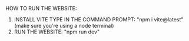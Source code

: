 HOW TO RUN THE WEBSITE:

1. INSTALL VITE
   TYPE IN THE COMMAND PROMPT:
   "npm i vite@latest" (make sure you're using a node terminal)
2. RUN THE WEBSITE:
   "npm run dev"
